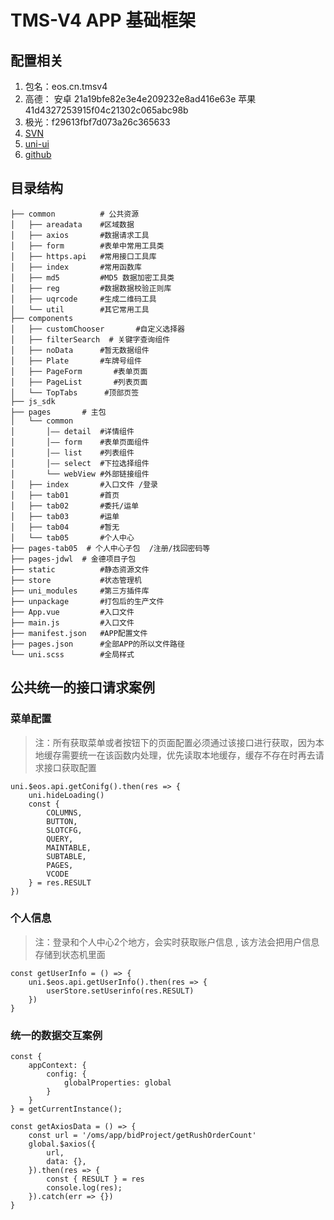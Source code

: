 # TMS-V4 APP 基础框架

## 配置相关

1. 包名：eos.cn.tmsv4
2. 高德： 安卓 21a19bfe82e3e4e209232e8ad416e63e  苹果  41d4327253915f04c21302c065abc98b
3. 极光：f29613fbf7d073a26c365633
4. [SVN](https://47.94.202.228:8443/21.TMS_ITEM/99.TMS4/05.APP)
5. [uni-ui](https://uniapp.dcloud.net.cn/component/uniui/uni-ui.html)
6. [github](https://github.com/cc2049/eos-tms-app4.git)

## 目录结构 

```
├── common          # 公共资源
│   ├── areadata    #区域数据
│   ├── axios		#数据请求工具
│   ├── form		#表单中常用工具类
│   ├── https.api	#常用接口工具库
│   ├── index		#常用函数库
│   ├── md5			#MD5 数据加密工具类
│   ├── reg 		#数据数据校验正则库
│   ├── uqrcode 	#生成二维码工具
│   └── util		#其它常用工具
├── components
│   ├── customChooser		#自定义选择器
│   ├── filterSearch  # 关键字查询组件
│   ├── noData		#暂无数据组件
│   ├── Plate       #车牌号组件
│   ├── PageForm       #表单页面
│   ├── PageList       #列表页面
│   └── TopTabs	     #顶部页签
├── js_sdk   
├── pages		# 主包
│   └── common
│       │—— detail  #详情组件
│       │—— form    #表单页面组件
│       │—— list    #列表组件
│       │—— select  #下拉选择组件
│       └── webView #外部链接组件
│   ├── index  		#入口文件 /登录
│   ├── tab01		#首页
│   ├── tab02		#委托/运单
│   ├── tab03		#运单
│   ├── tab04		#暂无
│   └── tab05		#个人中心
├── pages-tab05  # 个人中心子包  /注册/找回密码等
├── pages-jdwl  # 金德项目子包
├── static			#静态资源文件
├── store			#状态管理机
├── uni_modules     #第三方插件库
├── unpackage		#打包后的生产文件
├── App.vue			#入口文件
├── main.js			#入口文件
├── manifest.json	#APP配置文件
├── pages.json		#全部APP的所以文件路径
└── uni.scss		#全局样式

```

## 公共统一的接口请求案例
### 菜单配置

> 注：所有获取菜单或者按钮下的页面配置必须通过该接口进行获取，因为本地缓存需要统一在该函数内处理，优先读取本地缓存，缓存不存在时再去请求接口获取配置
```
uni.$eos.api.getConifg().then(res => {
	uni.hideLoading()
	const {
		COLUMNS,
		BUTTON,
		SLOTCFG,
		QUERY,
		MAINTABLE,
		SUBTABLE,
		PAGES,
		VCODE
	} = res.RESULT
})
```

### 个人信息
> 注：登录和个人中心2个地方，会实时获取账户信息 , 该方法会把用户信息存储到状态机里面

```
const getUserInfo = () => {
	uni.$eos.api.getUserInfo().then(res => {
		userStore.setUserinfo(res.RESULT)
	})
}
```

### 统一的数据交互案例

```
const {
	appContext: {
		config: {
			globalProperties: global
		}
	}
} = getCurrentInstance();

const getAxiosData = () => {
	const url = '/oms/app/bidProject/getRushOrderCount'
	global.$axios({
		url,
		data: {},
	}).then(res => {
		const { RESULT } = res
		console.log(res);
	}).catch(err => {})
}
```